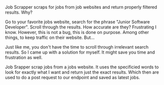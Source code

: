 Job Scrapper scraps for jobs from job websites and return properly filtered results. Why? 

Go to your favorite jobs website, search for the phrase "Junior Software Developer". Scroll through the results. How accurate are they? Frustrating I know. However, this is not a bug, this is done on purpose. Among other things, to keep traffic on their website. But... 

Just like me, you don't have the time to scroll through irrelevant search results. So I came up with a solution for myself. It might save you time and frustration as well. 

Job Srapper scrap jobs from a jobs website. It uses the specificied words to look for exactly what I want and return just the exact results. Which then are used to do a post request to our endpoint and saved as latest jobs.
